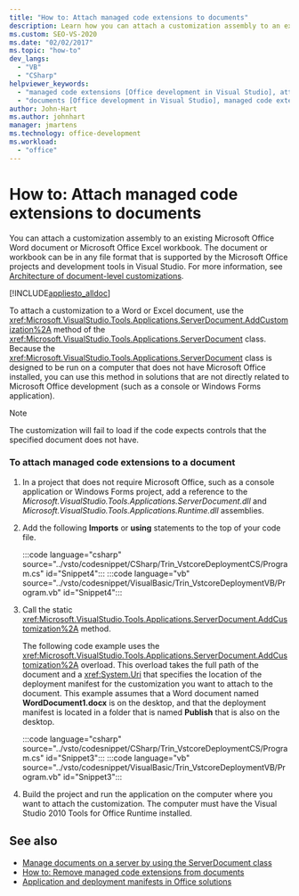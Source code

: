 ```yaml
---
title: "How to: Attach managed code extensions to documents"
description: Learn how you can attach a customization assembly to an existing Microsoft Office Word document or Microsoft Office Excel workbook. 
ms.custom: SEO-VS-2020
ms.date: "02/02/2017"
ms.topic: "how-to"
dev_langs:
  - "VB"
  - "CSharp"
helpviewer_keywords:
  - "managed code extensions [Office development in Visual Studio], attaching"
  - "documents [Office development in Visual Studio], managed code extensions"
author: John-Hart
ms.author: johnhart
manager: jmartens
ms.technology: office-development
ms.workload:
  - "office"
---
```

# How to: Attach managed code extensions to documents
  You can attach a customization assembly to an existing Microsoft Office Word document or Microsoft Office Excel workbook. The document or workbook can be in any file format that is supported by the Microsoft Office projects and development tools in Visual Studio. For more information, see [Architecture of document-level customizations](../vsto/architecture-of-document-level-customizations.md).

 [!INCLUDE[appliesto_alldoc](../vsto/includes/appliesto-alldoc-md.md)]

 To attach a customization to a Word or Excel document, use the <xref:Microsoft.VisualStudio.Tools.Applications.ServerDocument.AddCustomization%2A> method of the <xref:Microsoft.VisualStudio.Tools.Applications.ServerDocument> class. Because the <xref:Microsoft.VisualStudio.Tools.Applications.ServerDocument> class is designed to be run on a computer that does not have Microsoft Office installed, you can use this method in solutions that are not directly related to Microsoft Office development (such as a console or Windows Forms application).

> [!NOTE]
> The customization will fail to load if the code expects controls that the specified document does not have.

### To attach managed code extensions to a document

1. In a project that does not require Microsoft Office, such as a console application or Windows Forms project, add a reference to the *Microsoft.VisualStudio.Tools.Applications.ServerDocument.dll* and *Microsoft.VisualStudio.Tools.Applications.Runtime.dll* assemblies.

2. Add the following **Imports** or **using** statements to the top of your code file.

     :::code language="csharp" source="../vsto/codesnippet/CSharp/Trin_VstcoreDeploymentCS/Program.cs" id="Snippet4":::
     :::code language="vb" source="../vsto/codesnippet/VisualBasic/Trin_VstcoreDeploymentVB/Program.vb" id="Snippet4":::

3. Call the static <xref:Microsoft.VisualStudio.Tools.Applications.ServerDocument.AddCustomization%2A> method.

     The following code example uses the <xref:Microsoft.VisualStudio.Tools.Applications.ServerDocument.AddCustomization%2A> overload. This overload takes the full path of the document and a <xref:System.Uri> that specifies the location of the deployment manifest for the customization you want to attach to the document. This example assumes that a Word document named **WordDocument1.docx** is on the desktop, and that the deployment manifest is located in a folder that is named **Publish** that is also on the desktop.

     :::code language="csharp" source="../vsto/codesnippet/CSharp/Trin_VstcoreDeploymentCS/Program.cs" id="Snippet3":::
     :::code language="vb" source="../vsto/codesnippet/VisualBasic/Trin_VstcoreDeploymentVB/Program.vb" id="Snippet3":::

4. Build the project and run the application on the computer where you want to attach the customization. The computer must have the Visual Studio 2010 Tools for Office Runtime installed.

## See also
- [Manage documents on a server by using the ServerDocument class](../vsto/managing-documents-on-a-server-by-using-the-serverdocument-class.md)
- [How to: Remove managed code extensions from documents](../vsto/how-to-remove-managed-code-extensions-from-documents.md)
- [Application and deployment manifests in Office solutions](../vsto/application-and-deployment-manifests-in-office-solutions.md)
